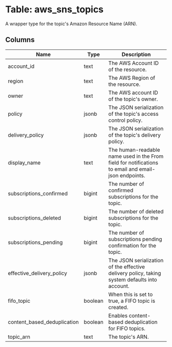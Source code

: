
# Table: aws_sns_topics
A wrapper type for the topic's Amazon Resource Name (ARN).
## Columns
| Name        | Type           | Description  |
| ------------- | ------------- | -----  |
|account_id|text|The AWS Account ID of the resource.|
|region|text|The AWS Region of the resource.|
|owner|text|The AWS account ID of the topic's owner.|
|policy|jsonb|The JSON serialization of the topic's access control policy.|
|delivery_policy|jsonb|The JSON serialization of the topic's delivery policy.|
|display_name|text|The human-readable name used in the From field for notifications to email and email-json endpoints.|
|subscriptions_confirmed|bigint|The number of confirmed subscriptions for the topic.|
|subscriptions_deleted|bigint|The number of deleted subscriptions for the topic.|
|subscriptions_pending|bigint|The number of subscriptions pending confirmation for the topic.|
|effective_delivery_policy|jsonb|The JSON serialization of the effective delivery policy, taking system defaults into account.|
|fifo_topic|boolean|When this is set to true, a FIFO topic is created.|
|content_based_deduplication|boolean|Enables content-based deduplication for FIFO topics.|
|topic_arn|text|The topic's ARN.|
